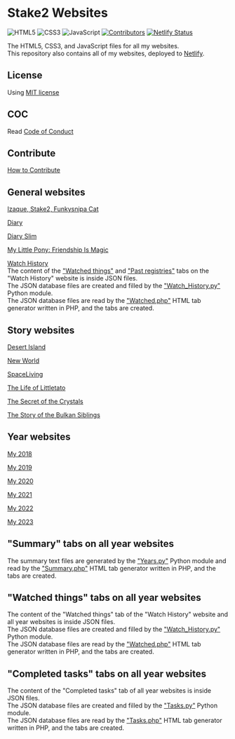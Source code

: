# Stake2 Websites

![HTML5](https://img.shields.io/badge/HTML-5-brightgreen.svg)
![CSS3](https://img.shields.io/badge/CSS-3-brightgreen.svg)
![JavaScript](https://img.shields.io/badge/JavaScript-Latest-brightgreen.svg)
[![Contributors](https://img.shields.io/github/contributors/Stake2/Websites.svg)](https://github.com/Stake2/Websites/graphs/contributors)
[![Netlify Status](https://api.netlify.com/api/v1/badges/8cd84069-5194-4080-9e49-a8eae5111cf7/deploy-status)](https://app.netlify.com/sites/thestake2/deploys)

The HTML5, CSS3, and JavaScript files for all my websites.<br>
This repository also contains all of my websites, deployed to [Netlify](https://netlify.com/).

## License
Using [MIT license](https://github.com/Stake2/Websites/blob/main/LICENSE)

## COC
Read [Code of Conduct](https://github.com/Stake2/Websites/blob/main/CODE_OF_CONDUCT.md)

## Contribute
[How to Contribute](https://github.com/Stake2/Websites/blob/main/CONTRIBUTING.md)

## General websites

[Izaque, Stake2, Funkysnipa Cat](https://thestake2.netlify.app/Stake2/)

[Diary](https://thestake2.netlify.app/Diary/)

[Diary Slim](https://thestake2.netlify.app/Diary%20Slim/)

[My Little Pony: Friendship Is Magic](https://thestake2.netlify.app/My%20Little%20Pony%2FFriendship%20Is%20Magic/)

[Watch History](https://thestake2.netlify.app/Watch%20History/)<br>
The content of the ["Watched things"](https://thestake2.netlify.app/Watch%20History/?tab=1) and ["Past registries"](https://thestake2.netlify.app/Watch%20History/?tab=3) tabs on the "Watch History" website is inside JSON files.<br>
The JSON database files are created and filled by the ["Watch_History.py"](https://github.com/Stake2/Python/tree/main/Modules/Watch_History) Python module.<br>
The JSON database files are read by the ["Watched.php"](https://github.com/Stake2/PHP/blob/main/Websites/Watch%20History/Generators/Watched.php) HTML tab generator written in PHP, and the tabs are created.<br>

## Story websites
[Desert Island](https://thestake2.netlify.app/Desert%20Island/)

[New World](https://thestake2.netlify.app/New%20World/)

[SpaceLiving](https://thestake2.netlify.app/New_World/SpaceLiving/)

[The Life of Littletato](https://thestake2.netlify.app/The%20Life%20of%20Littletato/)

[The Secret of the Crystals](https://thestake2.netlify.app/The%20Secret%20of%20the%20Crystals/)

[The Story of the Bulkan Siblings](https://thestake2.netlify.app/The%20Story%20of%20the%20Bulkan%20Siblings/)

## Year websites
[My 2018](https://thestake2.netlify.app/2018/)

[My 2019](https://thestake2.netlify.app/2019/)

[My 2020](https://thestake2.netlify.app/2020/)

[My 2021](https://thestake2.netlify.app/2021/)

[My 2022](https://thestake2.netlify.app/2022/)

[My 2023](https://thestake2.netlify.app/2023/)

## "Summary" tabs on all year websites
The summary text files are generated by the ["Years.py"](https://github.com/Stake2/Python/tree/main/Modules/Years) Python module and read by the ["Summary.php"](https://github.com/Stake2/PHP/blob/main/Websites/Years/Generators/Summary.php) HTML tab generator written in PHP, and the tabs are created.<br>

## "Watched things" tabs on all year websites
The content of the "Watched things" tab of the "Watch History" website and all year websites is inside JSON files.<br>
The JSON database files are created and filled by the ["Watch_History.py"](https://github.com/Stake2/Python/tree/main/Modules/Watch_History) Python module.<br>
The JSON database files are read by the ["Watched.php"](https://github.com/Stake2/PHP/blob/main/Websites/Watch%20History/Generators/Watched.php) HTML tab generator written in PHP, and the tabs are created.<br>

## "Completed tasks" tabs on all year websites
The content of the "Completed tasks" tab of all year websites is inside JSON files.<br>
The JSON database files are created and filled by the ["Tasks.py"](https://github.com/Stake2/Python/tree/main/Modules/Tasks) Python module.<br>
The JSON database files are read by the ["Tasks.php"](https://github.com/Stake2/PHP/blob/main/Websites/Tasks/Generators/Tasks.php) HTML tab generator written in PHP, and the tabs are created.<br>